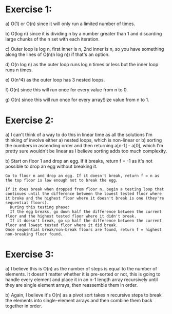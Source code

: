 # Exercise 1:
a) O(1) or O(n) since it will only run a limited number of times.

b) O(log n) since it is dividing n by a number greater than 1 and discarding large chunks of the n set with each iteration.

c) Outer loop is log n, first inner is n, 2nd inner is n, so you have something along the lines of O(n(n log n)) if that's an option.

d) O(n log n) as the outer loop runs log n times or less but the inner loop runs n times.

e) O(n^4) as the outer loop has 3 nested loops. 

f) O(n) since this will run once for every value from n to 0.

g) O(n) since this will run once for every arraySize value from n to 1.

# Exercise 2:

a) I can't think of a way to do this in linear time as all the solutions I'm thinking of involve either a) nested loops, which is non-linear or b) sorting the numbers in ascending order and then returning a[n-1] - a[0], which I'm pretty sure wouldn't be linear as I believe sorting adds too much complexity.

b)  Start on floor 1 and drop an egg. If it breaks, return f = -1 as it's not possible to drop an egg without breaking it.

    Go to floor n and drop an egg. If it doesn't break, return f = n as the top floor is low enough not to break the egg.

    If it does break when dropped from floor n, begin a testing loop that continues until the difference between the lowest tested floor where it broke and the highest floor where it doesn't break is one (they're sequential floors).
      During this testing phase:
      If the egg breaks, go down half the difference between the current floor and the highest tested floor where it didn't break.
      If it doesn't break, go up half the difference between the current floor and lowest tested floor where it did break.
    Once sequential break/non-break floors are found, return f = highest non-breaking floor found.

# Exercise 3:
a) I believe this is O(n) as the number of steps is equal to the number of elements. It doesn't matter whether it is pre-sorted or not, this is going to handle every element and place it in an n-1 length array recursively until they are single element arrays, then reassemble them in order.

b) Again, I believe it's O(n) as a pivot sort takes n recursive steps to break the elements into single-element arrays and then combine them back together in order.
